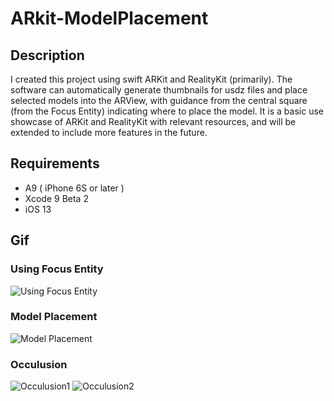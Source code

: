 # ARkit-ModelPlacement

## Description
I created this project using swift ARKit and RealityKit (primarily). The software can automatically generate thumbnails for usdz files and place selected models into the ARView, with guidance from the central square (from the Focus Entity) indicating where to place the model. It is a basic use showcase of ARKit and RealityKit with relevant resources, and will be extended to include more features in the future.


## Requirements
* A9 ( iPhone 6S or later )
* Xcode 9 Beta 2
* iOS 13


## Gif
### Using Focus Entity
![Using Focus Entity](https://github.com/harrywang7121/ARkit-ModelPlacement-Proj/blob/main/focus.gif?raw=true)



### Model Placement
![Model Placement](https://github.com/harrywang7121/ARkit-ModelPlacement-Proj/blob/main/place.gif?raw=true)



### Occulusion
![Occulusion1](https://github.com/harrywang7121/ARkit-ModelPlacement-Proj/blob/main/occulusion.gif?raw=true)
![Occulusion2](https://github.com/harrywang7121/ARkit-ModelPlacement-Proj/blob/main/occulusion2.gif?raw=true)

